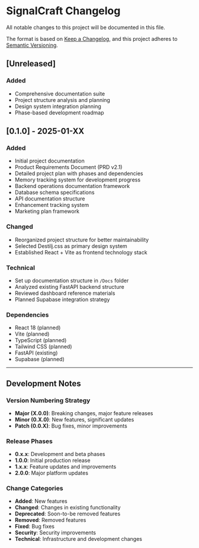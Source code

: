 # SignalCraft Changelog

All notable changes to this project will be documented in this file.

The format is based on [Keep a Changelog](https://keepachangelog.com/en/1.0.0/),
and this project adheres to [Semantic Versioning](https://semver.org/spec/v2.0.0.html).

## [Unreleased]

### Added
- Comprehensive documentation suite
- Project structure analysis and planning
- Design system integration planning
- Phase-based development roadmap

## [0.1.0] - 2025-01-XX

### Added
- Initial project documentation
- Product Requirements Document (PRD v2.1)
- Detailed project plan with phases and dependencies
- Memory tracking system for development progress
- Backend operations documentation framework
- Database schema specifications
- API documentation structure
- Enhancement tracking system
- Marketing plan framework

### Changed
- Reorganized project structure for better maintainability
- Selected Destilj.css as primary design system
- Established React + Vite as frontend technology stack

### Technical
- Set up documentation structure in `/Docs` folder
- Analyzed existing FastAPI backend structure
- Reviewed dashboard reference materials
- Planned Supabase integration strategy

### Dependencies
- React 18 (planned)
- Vite (planned)
- TypeScript (planned)
- Tailwind CSS (planned)
- FastAPI (existing)
- Supabase (planned)

---

## Development Notes

### Version Numbering Strategy
- **Major (X.0.0)**: Breaking changes, major feature releases
- **Minor (0.X.0)**: New features, significant updates
- **Patch (0.0.X)**: Bug fixes, minor improvements

### Release Phases
- **0.x.x**: Development and beta phases
- **1.0.0**: Initial production release
- **1.x.x**: Feature updates and improvements
- **2.0.0**: Major platform updates

### Change Categories
- **Added**: New features
- **Changed**: Changes in existing functionality
- **Deprecated**: Soon-to-be removed features
- **Removed**: Removed features
- **Fixed**: Bug fixes
- **Security**: Security improvements
- **Technical**: Infrastructure and development changes